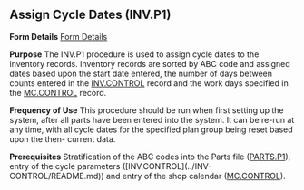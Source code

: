 ## Assign Cycle Dates (INV.P1)
<PageHeader />

**Form Details**
[Form Details](../INV-P1-1/README.md)

**Purpose**
The INV.P1 procedure is used to assign cycle dates to the inventory records.
Inventory records are sorted by ABC code and assigned dates based upon the
start date entered, the number of days between counts entered in the
[INV.CONTROL](../INV-CONTROL/README.md) record and the work days specified in the
[MC.CONTROL](../MC-CONTROL/README.md) record.

**Frequency of Use**
This procedure should be run when first setting up the system, after all parts
have been entered into the system. It can be re-run at any time, with all
cycle dates for the specified plan group being reset based upon the then-
current data.

**Prerequisites**
Stratification of the ABC codes into the Parts file
([PARTS.P1](../PARTS-P1/README.md)), entry of the cycle parameters ([INV.CONTROL](../INV-
CONTROL/README.md)) and entry of the shop calendar ([MC.CONTROL](../MC-CONTROL/README.md)).

<badge text= "Version 8.10.57 " vertical="middle" />

<PageFooter />
